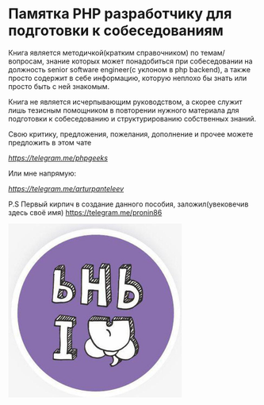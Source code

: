 # Памятка PHP разработчику для подготовки к собеседованиям

Книга является методичкой(кратким справочником) по темам/вопросам, знание которых может понадобиться при собеседовании на должность senior software engineer(с уклоном в php backend), а также просто содержит в себе информацию, которую неплохо бы знать или просто быть с ней знакомым.

Книга не является исчерпывающим руководством, а скорее служит лишь тезисным помощником в повторении нужного материала для подготовки к собеседованию и структурированию собственных знаний.

Свою критику, предложения, пожелания, дополнение и прочее можете предложить в этом чате

*https://telegram.me/phpgeeks*

Или мне напрямую:

*https://telegram.me/arturpanteleev*

P.S Первый кирпич в создание данного пособия, заложил(увековечив здесь своё имя) https://telegram.me/pronin86

<img src="media/image1.jpeg" height="350px" />

